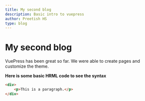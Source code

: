 ```yaml
---
title: My second blog
description: Basic intro to vuepress
author: Preetish HS
type: blog
---
```



# My second blog

VuePress has been great so far. We were able to create pages and customize the theme.

**Here is some basic HRML code to see the syntax**
```html
<div>
    <p>This is a paragraph.</p>
</div>
```